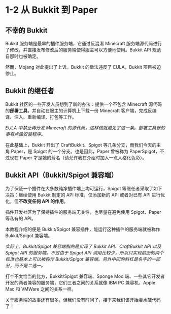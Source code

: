 # 1-2 从 Bukkit 到 Paper

## 不幸的 Bukkit

Bukkit 服务端是最早的插件服务端，它通过反混淆 Minecraft 服务端源代码进行了修改，并直接发布修改后的服务端使得服主可以方便地使用。Bukkit API 规范自那时也被确定。

然而，Mojang 对此提出了上诉。Bukkit 的做法违反了 EULA，Bukkit 项目被迫停止。

## Bukkit 的继任者

Bukkit 社区的一些开发人员想到了新的办法：提供一个不包含 Minecraft 源代码的**部署工具**，并自动在服主的计算机上下载一份 Minecraft 客户端，完成反编译、注入、重新编译、打包等工作。

*EULA 中禁止再分发 Minecraft 的源代码，这样做就避免了这一条。部署工具做的事有点像安装程序。*

在此基础上，Bukkit 开出了 CraftBukkit、Spigot 等几条分支，而我们今天的主角 Paper，是 Spigot 的一个分支。也是因此，Paper 曾被称为 PaperSpigot，不过现在 Paper 才是她的芳名（请允许我在介绍时加入一点人格化色彩）。

## Bukkit API（Bukkit/Spigot 兼容端）

为了保证一个插件在大多数纯净插件端上均可运行，Spigot 等继任者采取了如下决策：继续使用 Bukkit 制定的 API 标准，仅添加新的 API 或者对已有 API 进行优化，但**不改变任何 API 的作用**。

插件开发社区为了保持插件的服务端无关性，也尽量在避免使用 Spigot、Paper 等私有的 API。

本教程介绍的便是 Bukkit/Spigot 兼容插件，能运行这种插件的服务端就被称作 Bukkit/Spigot 兼容端。

*实际上，Bukkit/Spigot 兼容端指的是实现了 Bukkit API、CraftBukkit API 以及 Spigot API 的服务端。不过由于 Spigot API 调用比较少，所以只实现前面的两个标准也基本上可以被称作 Bukkit/Spigot 兼容端。另外中间的斜杠是名字的一部分，而不是二选一。*

打个不太恰当的比方，Bukkit/Spigot 兼容端、Sponge Mod 端、一些其它开发者开发的两者兼容的服务端，它们三者之间的关系就像 IBM PC 兼容机、Apple Mac 和 VMWare 之间的关系一样。

关于服务端的故事还有很多，但我们没有时间了，接下来我们该开始~~灌水~~敲代码了！

